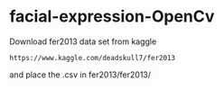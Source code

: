 # facial-expression-OpenCv

Download fer2013 data set from kaggle
```
https://www.kaggle.com/deadskull7/fer2013
```
and place the .csv in fer2013/fer2013/
